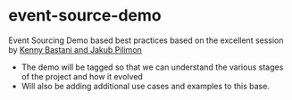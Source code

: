 # event-source-demo

Event Sourcing Demo based best practices based on the excellent session by [Kenny Bastani and Jakub Pilimon](https://www.youtube.com/watch?v=r7AGQsM7ncA&feature=youtu.be)
* The demo will be tagged so that we can understand the various stages of the project and how it evolved
* Will also be adding additional use cases and examples to this base.

